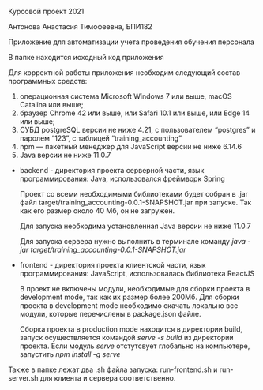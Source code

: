 Курсовой проект 2021

Антонова Анастасия Тимофеевна, БПИ182

Приложение для автоматизации учета проведения обучения персонала

В папке находится исходный код приложения

Для корректной работы приложения необходим следующий состав программных средств:

1. операционная система Microsoft Windows 7 или выше, macOS Catalina или выше;
2. браузер Chrome 42 или выше, или Safari 10.1 или выше, или Edge 14 или выше;
3. СУБД postgreSQL версии не ниже 4.21, с пользователем “postgres” и паролем “123”, с таблицей “training_accounting”
4. npm — пакетный менеджер для JavaScript версии не ниже 6.14.6
5. Java версии не ниже 11.0.7



- backend - директория проекта серверной части, язык программирования: Java, использовался фреймворк Spring 

  Проект со всеми необходимыми библиотеками будет собран в .jar файл target/training_accounting-0.0.1-SNAPSHOT.jar при запуске. Так как его размер около 40 Мб, он не загружен. 
  
  Для запуска необходима установленная Java версии не ниже 11.0.7

  Для запуска сервера нужно выполнить в терминале команду *java -jar target/training_accounting-0.0.1-SNAPSHOT.jar*

- frontend - директория проекта клиентской части, язык программирования: JavaScript, использовалась библиотека ReactJS
  
  В проект не включены модули, необходимые для сборки проекта в development mode, так как их размер более 200Мб. Для сборки проекта в development mode необходимо скачать локально все модули, которые перечислены в package.json файле.
  
  Сборка проекта в production mode находится в директории build, запуск осуществляется командой *serve -s build* из директории проекта. Если модуль *serve* отстутсвует глобально на компьютере, запустить *npm install -g serve*

Также в папке лежат два .sh файла запуска: run-frontend.sh и run-server.sh для клиента и сервера соответственно.